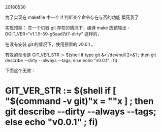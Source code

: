 

20180530 

为了实现在 makefile 中一个 if 判断某个命令存在与否的功能 累死我了

实现预期： 在一个机器 git 存在的情况下，编译 make 应该输出  -DGIT_VER=\"v1.1.5-59-g6aad7d7-dirty\"  这样的，

在没有安装 git 的情况下，使用预置的 v0.0.1 。

有效的命令是 GIT_VER_STR :=  $(shell if  type git &> /dev/null 2>&1 ; then git describe --dirty --always --tags; else echo "v0.0.1" ; fi)

下面这个无效：

# GIT_VER_STR :=  $(shell if [ "$(command -v git)"x = ""x ] ; then git describe --dirty --always --tags; else echo "v0.0.1" ; fi)